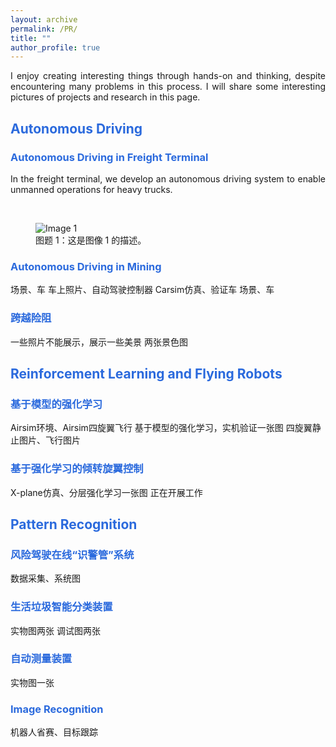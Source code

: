 ```yaml
---
layout: archive
permalink: /PR/
title: ""
author_profile: true
---
```

<p style="text-align: justify">
I enjoy creating interesting things through hands-on and thinking, despite encountering many problems in this process. I will share some interesting pictures of projects and research in this page.
</p>

## <font color="#2B6ADD" > Autonomous Driving </font>

### <font color="#2B6ADD" > Autonomous Driving in Freight Terminal </font>
<p style="text-align: justify">
In the freight terminal, we develop an autonomous driving system to enable unmanned operations for heavy trucks.
</p>
<br>

<!-- <div style="display: flex; justify-content: space-between;">
  <figure style="margin: 0; text-align: center;">
    <img src="/images/500x300.png" alt="Image 1" style="width: 45%;" />
    <figcaption>图题 1：这是图像 1 的描述。</figcaption>
  </figure>

  <figure style="margin: 0; text-align: center;">
    <img src="/images/500x300.png" alt="Image 2" style="width: 45%;" />
    <figcaption>图题 2：这是图像 2 的描述。</figcaption>
  </figure>
</div> -->

<!-- <figure style="margin: 0; text-align: center;">
  <img src="/images/500x300.png" alt="Image 1" style="width: 45%;" />
  <figcaption style="margin-top: 5px;">存在一些问题</figcaption>
</figure> -->
<figure>
  <img src="/images/500x300.png" alt="Image 1" />
  <figcaption>图题 1：这是图像 1 的描述。</figcaption>
</figure>



### <font color="#2B6ADD" > Autonomous Driving in Mining </font>

场景、车
车上照片、自动驾驶控制器
Carsim仿真、验证车
场景、车

### <font color="#2B6ADD" > 跨越险阻 </font>

一些照片不能展示，展示一些美景
两张景色图

## <font color="#2B6ADD" > Reinforcement Learning and Flying Robots</font>

### <font color="#2B6ADD" > 基于模型的强化学习 </font>

Airsim环境、Airsim四旋翼飞行
基于模型的强化学习，实机验证一张图
四旋翼静止图片、飞行图片


### <font color="#2B6ADD" > 基于强化学习的倾转旋翼控制 </font>
X-plane仿真、分层强化学习一张图
正在开展工作

## <font color="#2B6ADD" > Pattern Recognition</font>

### <font color="#2B6ADD" > 风险驾驶在线“识警管”系统 </font>
数据采集、系统图


### <font color="#2B6ADD" >生活垃圾智能分类装置</font>
实物图两张
调试图两张


### <font color="#2B6ADD" > 自动测量装置 </font>
实物图一张



### <font color="#2B6ADD" > Image Recognition</font>
机器人省赛、目标跟踪